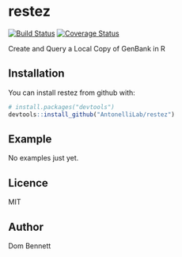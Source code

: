 
<!-- README.md is generated from README.Rmd. Please edit that file -->
<!-- devtools::rmarkdown::render("README.Rmd") -->
restez
======

[![Build Status](https://travis-ci.org/AntonelliLab/restez.svg?branch=master)](https://travis-ci.org/AntonelliLab/restez) [![Coverage Status](https://coveralls.io/repos/github/AntonelliLab/restez/badge.svg?branch=master)](https://coveralls.io/github/AntonelliLab/restez?branch=master)

Create and Query a Local Copy of GenBank in R

Installation
------------

You can install restez from github with:

``` r
# install.packages("devtools")
devtools::install_github("AntonelliLab/restez")
```

Example
-------

No examples just yet.

Licence
-------

MIT

Author
------

Dom Bennett
